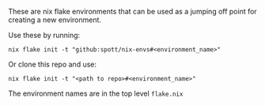 These are nix flake environments that can be used as a jumping off point for creating a new environment.

Use these by running:
```
nix flake init -t "github:spott/nix-envs#<environment_name>"
```

Or clone this repo and use:
```
nix flake init -t "<path to repo>#<environment_name>"
```

The environment names are in the top level `flake.nix`

